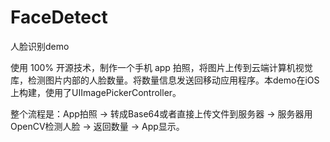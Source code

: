# FaceDetect
人脸识别demo

使用 100% 开源技术，制作一个手机 app 拍照，将图片上传到云端计算机视觉库，检测图片内部的人脸数量。将数量信息发送回移动应用程序。本demo在iOS上构建，使用了UIImagePickerController。

整个流程是：App拍照 -> 转成Base64或者直接上传文件到服务器 -> 服务器用OpenCV检测人脸 -> 返回数量 -> App显示。
